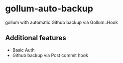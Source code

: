# gollum-auto-backup
gollum with automatic Github backup via Gollum::Hook

## Additional features

- Basic Auth
- Github backup via Post commit hook

